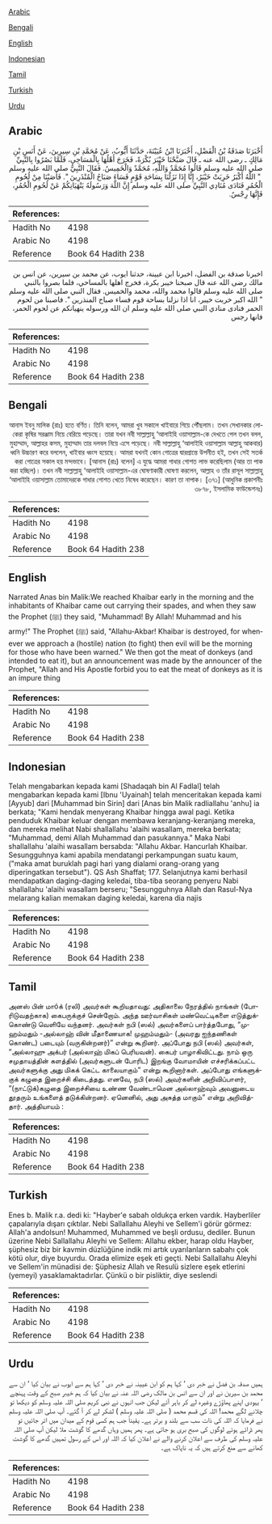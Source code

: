 [Arabic](#arabic)

[Bengali](#bengali)

[English](#english)

[Indonesian](#indonesian)

[Tamil](#tamil)

[Turkish](#turkish)

[Urdu](#urdu)

## Arabic


<div dir="rtl" lang="ar" style={{fontSize:'larger',backgroundColor:'#f8f9fa',padding:20}}>
أَخْبَرَنَا صَدَقَةُ بْنُ الْفَضْلِ، أَخْبَرَنَا ابْنُ عُيَيْنَةَ، حَدَّثَنَا أَيُّوبُ، عَنْ مُحَمَّدِ بْنِ سِيرِينَ، عَنْ أَنَسِ بْنِ مَالِكٍ ـ رضى الله عنه ـ قَالَ صَبَّحْنَا خَيْبَرَ بُكْرَةً، فَخَرَجَ أَهْلُهَا بِالْمَسَاحِي، فَلَمَّا بَصُرُوا بِالنَّبِيِّ صلى الله عليه وسلم قَالُوا مُحَمَّدٌ وَاللَّهِ، مُحَمَّدٌ وَالْخَمِيسُ‏.‏ فَقَالَ النَّبِيُّ صلى الله عليه وسلم ‏ "‏ اللَّهُ أَكْبَرُ خَرِبَتْ خَيْبَرُ، إِنَّا إِذَا نَزَلْنَا بِسَاحَةِ قَوْمٍ فَسَاءَ صَبَاحُ الْمُنْذَرِينَ ‏"‏‏.‏ فَأَصَبْنَا مِنْ لُحُومِ الْحُمُرِ فَنَادَى مُنَادِي النَّبِيِّ صلى الله عليه وسلم إِنَّ اللَّهَ وَرَسُولَهُ يَنْهَيَانِكُمْ عَنْ لُحُومِ الْحُمُرِ، فَإِنَّهَا رِجْسٌ‏.‏
</div>
<div style={{backgroundColor:'#f8f9fa',padding:20, marginBottom: 10}}><table> <thead> <tr> <th>References:</th> <th></th> </tr> </thead> <tbody><tr><td>Hadith No</td><td>4198</td></tr><tr><td>Arabic No</td><td>4198</td></tr><tr><td>Reference</td><td>Book 64 Hadith 238</td></tr></tbody></table></div>


<div dir="rtl" lang="ar" style={{fontSize:'larger',backgroundColor:'#f8f9fa',padding:20}}>
اخبرنا صدقة بن الفضل، اخبرنا ابن عيينة، حدثنا ايوب، عن محمد بن سيرين، عن انس بن مالك رضى الله عنه قال صبحنا خيبر بكرة، فخرج اهلها بالمساحي، فلما بصروا بالنبي صلى الله عليه وسلم قالوا محمد والله، محمد والخميس. فقال النبي صلى الله عليه وسلم " الله اكبر خربت خيبر، انا اذا نزلنا بساحة قوم فساء صباح المنذرين ". فاصبنا من لحوم الحمر فنادى منادي النبي صلى الله عليه وسلم ان الله ورسوله ينهيانكم عن لحوم الحمر، فانها رجس
</div>
<div style={{backgroundColor:'#f8f9fa',padding:20, marginBottom: 10}}><table> <thead> <tr> <th>References:</th> <th></th> </tr> </thead> <tbody><tr><td>Hadith No</td><td>4198</td></tr><tr><td>Arabic No</td><td>4198</td></tr><tr><td>Reference</td><td>Book 64 Hadith 238</td></tr></tbody></table></div>

## Bengali


<div dir="rtl" lang="bn" style={{fontSize:'larger',backgroundColor:'#f8f9fa',padding:20}}>
আনাস ইবনু মালিক (রাঃ) হতে বর্ণিত। তিনি বলেন, আমরা খুব সকালে খাইবারে গিয়ে পৌঁছলাম। তখন সেখানকার লোকেরা কৃষির সরঞ্জাম নিয়ে বেরিয়ে পড়েছে। তারা যখন নবী সাল্লাল্লাহু ‘আলাইহি ওয়াসাল্লাম-কে দেখতে পেল তখন বলল, মুহাম্মাদ, আল্লাহর কসম, মুহাম্মাদ তার দলবল নিয়ে এসে পড়েছে। নবী সাল্লাল্লাহু ‘আলাইহি ওয়াসাল্লাম আল্লাহু আকবার) ধ্বনি উচ্চারণ করে বললেন, খাইবার ধ্বংস হয়েছে। আমরা যখনই কোন গোত্রের দ্বারপ্রান্তে উপনীত হই, তখন সেই সতর্ক করা গোত্রের সকাল হয় মন্দভাবে। [আনাস (রাঃ) বলেন] এ যুদ্ধে আমরা গাধার গোশত লাভ করেছিলাম (আর তা পাক করা হচ্ছিল)। তখন নবী সাল্লাল্লাহু ‘আলাইহি ওয়াসাল্লাম-এর ঘোষণাকারী ঘোষণা করলেন, আল্লাহ ও তাঁর রাসূল সাল্লাল্লাহু ‘আলাইহি ওয়াসাল্লাম তোমাদেরকে গাধার গোশত খেতে নিষেধ করেছেন। কারণ তা নাপাক। [৩৭১] (আধুনিক প্রকাশনীঃ ৩৮৭৮, ইসলামিক ফাউন্ডেশনঃ)
</div>
<div style={{backgroundColor:'#f8f9fa',padding:20, marginBottom: 10}}><table> <thead> <tr> <th>References:</th> <th></th> </tr> </thead> <tbody><tr><td>Hadith No</td><td>4198</td></tr><tr><td>Arabic No</td><td>4198</td></tr><tr><td>Reference</td><td>Book 64 Hadith 238</td></tr></tbody></table></div>

## English


<div dir="ltr" lang="en" style={{fontSize:'larger',backgroundColor:'#f8f9fa',padding:20}}>
Narrated Anas bin Malik:We reached Khaibar early in the morning and the inhabitants of Khaibar came out carrying their spades, and when they saw the Prophet (ﷺ) they said, "Muhammad! By Allah! Muhammad and his army!" The Prophet (ﷺ) said, "Allahu-Akbar! Khaibar is destroyed, for whenever we approach a (hostile) nation (to fight) then evil will be the morning for those who have been warned." We then got the meat of donkeys (and intended to eat it), but an announcement was made by the announcer of the Prophet, "Allah and His Apostle forbid you to eat the meat of donkeys as it is an impure thing
</div>
<div style={{backgroundColor:'#f8f9fa',padding:20, marginBottom: 10}}><table> <thead> <tr> <th>References:</th> <th></th> </tr> </thead> <tbody><tr><td>Hadith No</td><td>4198</td></tr><tr><td>Arabic No</td><td>4198</td></tr><tr><td>Reference</td><td>Book 64 Hadith 238</td></tr></tbody></table></div>

## Indonesian


<div dir="ltr" lang="id" style={{fontSize:'larger',backgroundColor:'#f8f9fa',padding:20}}>
Telah mengabarkan kepada kami [Shadaqah bin Al Fadlal] telah mengabarkan kepada kami [Ibnu 'Uyainah] telah menceritakan kepada kami [Ayyub] dari [Muhammad bin Sirin] dari [Anas bin Malik radliallahu 'anhu] ia berkata; "Kami hendak menyerang Khaibar hingga awal pagi. Ketika penduduk Khaibar keluar dengan membawa keranjang-keranjang mereka, dan mereka melihat Nabi shallallahu 'alaihi wasallam, mereka berkata; "Muhammad, demi Allah Muhammad dan pasukannya." Maka Nabi shallallahu 'alaihi wasallam bersabda: "Allahu Akbar. Hancurlah Khaibar. Sesungguhnya kami apabila mendatangi perkampungan suatu kaum, ("maka amat buruklah pagi hari yang dialami orang-orang yang diperingatkan tersebut"). QS Ash Shaffat; 177. Selanjutnya kami berhasil mendapatkan daging-daging keledai, tiba-tiba seorang penyeru Nabi shallallahu 'alaihi wasallam berseru; "Sesungguhnya Allah dan Rasul-Nya melarang kalian memakan daging keledai, karena dia najis
</div>
<div style={{backgroundColor:'#f8f9fa',padding:20, marginBottom: 10}}><table> <thead> <tr> <th>References:</th> <th></th> </tr> </thead> <tbody><tr><td>Hadith No</td><td>4198</td></tr><tr><td>Arabic No</td><td>4198</td></tr><tr><td>Reference</td><td>Book 64 Hadith 238</td></tr></tbody></table></div>

## Tamil


<div dir="ltr" lang="ta" style={{fontSize:'larger',backgroundColor:'#f8f9fa',padding:20}}>
அனஸ் பின் மாóக் (ரலி) அவர்கள் கூறியதாவது: அதிகாலை நேரத்தில் நாங்கள் (போரிடுவதற்காக) கைபருக்குச் சென்றோம். அந்த ஊர்வாசிகள் மண்வெட்டிகளை எடுத்துக்கொண்டு வெளியே வந்தனர். அவர்கள் நபி (ஸல்) அவர்களைப் பார்த்தபோது, “முஹம்மதும் -அல்லாஹ் வின் மீதாணையாக! முஹம்மதும்- (அவரது ஐந்தணிகள் கொண்ட) படையும் (வருகின்றனர்)” என்று கூறினர். அப்போது நபி (ஸல்) அவர்கள், “அல்லாஹு அக்பர் (அல்லாஹ் மிகப் பெரியவன்). கைபர் பாழாகிவிட்டது. நாம் ஒரு சமுதாயத்தின் களத்தில் (அவர்களுடன் போரிட) இறங்கு வோமாயின் எச்சரிக்கப்பட்ட அவர்களுக்கு அது மிகக் கெட்ட காலையாகும்” என்று கூறினார்கள். அப்போது எங்களுக்குக் கழுதை இறைச்சி கிடைத்தது. எனவே, நபி (ஸல்) அவர்களின் அறிவிப்பாளர், “(நாட்டுக்)கழுதை இறைச்சியை உண்ண வேண்டாமென அல்லாஹ்வும் அவனுடைய தூதரும் உங்களைத் தடுக்கின்றனர். ஏனெனில், அது அசுத்த மாகும்” என்று அறிவித்தார். அத்தியாயம் :
</div>
<div style={{backgroundColor:'#f8f9fa',padding:20, marginBottom: 10}}><table> <thead> <tr> <th>References:</th> <th></th> </tr> </thead> <tbody><tr><td>Hadith No</td><td>4198</td></tr><tr><td>Arabic No</td><td>4198</td></tr><tr><td>Reference</td><td>Book 64 Hadith 238</td></tr></tbody></table></div>

## Turkish


<div dir="ltr" lang="tr" style={{fontSize:'larger',backgroundColor:'#f8f9fa',padding:20}}>
Enes b. Malik r.a. dedi ki: "Hayber'e sabah oldukça erken vardık. Hayberliler çapalarıyla dışarı çıktılar. Nebi Sallallahu Aleyhi ve Sellem'i görür görmez: Allah'a andolsun! Muhammed, Muhammed ve beşli ordusu, dediler. Bunun üzerine Nebi Sallallahu Aleyhi ve Sellem: Allahu ekber, harap oldu Hayber, şüphesiz biz bir kavmin düzlüğüne indik mi artık uyarılanların sabahı çok kötü olur, diye buyurdu. Orada elimize eşek eti geçti. Nebi Sallallahu Aleyhi ve Sellem'in münadisi de: Şüphesiz Allah ve Resulü sizlere eşek etlerini (yemeyi) yasaklamaktadırlar. Çünkü o bir pisliktir, diye seslendi
</div>
<div style={{backgroundColor:'#f8f9fa',padding:20, marginBottom: 10}}><table> <thead> <tr> <th>References:</th> <th></th> </tr> </thead> <tbody><tr><td>Hadith No</td><td>4198</td></tr><tr><td>Arabic No</td><td>4198</td></tr><tr><td>Reference</td><td>Book 64 Hadith 238</td></tr></tbody></table></div>

## Urdu


<div dir="rtl" lang="ur" style={{fontSize:'larger',backgroundColor:'#f8f9fa',padding:20}}>
ہمیں صدقہ بن فضل نے خبر دی ‘ کہا ہم کو ابن عیینہ نے خبر دی ‘ کہا ہم سے ایوب نے بیان کیا ‘ ان سے محمد بن سیرین نے اور ان سے انس بن مالک رضی اللہ عنہ نے بیان کیا کہ ہم خیبر صبح کے وقت پہنچے ‘ یہودی اپنے پھاؤڑے وغیرہ لے کر باہر آئے لیکن جب انہوں نے نبی کریم صلی اللہ علیہ وسلم کو دیکھا تو چلانے لگے محمد! اللہ کی قسم محمد ( صلی اللہ علیہ وسلم ) لشکر لے کر آ گئے۔ آپ صلی اللہ علیہ وسلم نے فرمایا کہ اللہ کی ذات سب سے بلند و برتر ہے۔ یقیناً جب ہم کسی قوم کے میدان میں اتر جائیں تو پھر ڈرائے ہوئے لوگوں کی صبح بری ہو جاتی ہے۔ پھر ہمیں وہاں گدھے کا گوشت ملا لیکن آپ صلی اللہ علیہ وسلم کی طرف سے اعلان کرنے والے نے اعلان کیا کہ اللہ اور اس کے رسول تمہیں گدھے کا گوشت کھانے سے منع کرتے ہیں کہ یہ ناپاک ہے۔
</div>
<div style={{backgroundColor:'#f8f9fa',padding:20, marginBottom: 10}}><table> <thead> <tr> <th>References:</th> <th></th> </tr> </thead> <tbody><tr><td>Hadith No</td><td>4198</td></tr><tr><td>Arabic No</td><td>4198</td></tr><tr><td>Reference</td><td>Book 64 Hadith 238</td></tr></tbody></table></div>